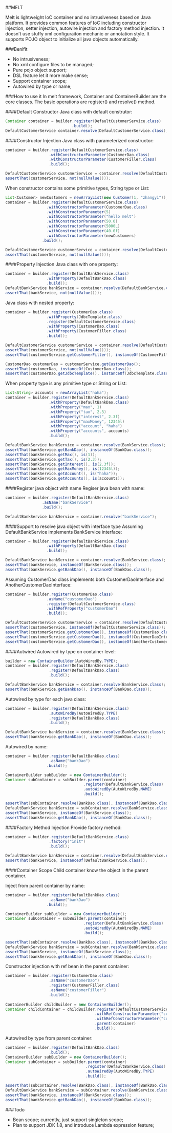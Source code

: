 ##MELT

Melt is lightweight IoC container and no intrusiveness based on Java platform. It provides common features of IoC including constructor injection, setter injection, autowire injection and factory method injection. It doesn't use stuffy xml configuraiton mechanic or annotation style. It supports POJO object to initialize all java objects automatically.

###Benifit
* No intrusiveness;
* No xml configure files to be managed;
* Pure pojo object support;
* DSL feature let it more make sense;
* Support container scope;
* Autowired by type or name;

###How to use it
In melt framework, Container and ContainerBuilder are the core classes. The basic operations are register() and resolve() method. 

####Default Constructor
Java class with default construtor:
```java
Container container = builder.register(DefaultCustomerService.class)
                             .build();
DefaultCustomerService container.resolve(DefaultCustomerService.class);
```              

####Constructor Injection
Java class with parameterized constructor:
```java
container = builder.register(DefaultCustomerService.class)
                   .withConstructorParameter(CustomerDao.class)
                   .withConstructorParameter(CustomerFiller.class)
                   .build();

DefaultCustomerService customerService = container.resolve(DefaultCustomerService.class);
assertThat(customerService, not(nullValue()));
```

When constructor contains some primitive types, String type or List:
```java
List<Customer> newCustomers = newArrayList(new Customer(1, "zhangyi"));
container = builder.register(DefaultCustomerService.class)
                  .withConstructorParameter(CustomerDao.class)
                  .withConstructorParameter(5)
                  .withConstructorParameter("hello melt")
                  .withConstructorParameter(50.0)
                  .withConstructorParameter(5000L)
                  .withConstructorParameter(40.0f)
                  .withConstructorParameter(newCustomers)
                .build();

DefaultCustomerService customerService = container.resolve(DefaultCustomerService.class);
assertThat(customerService, not(nullValue()));
```

####Property Injection
Java class with one property:
```java
container = builder.register(DefaultBankService.class)
                  .withProperty(DefaultBankDao.class)
                  .build();
DefaultBankService bankService = container.resolve(DefaultBankService.class);
assertThat(bankService, not(nullValue()));
```

Java class with nested property:
```java
container = builder.register(CustomerDao.class)
                  .withProperty(JdbcTemplate.class)
                  .register(DefaultCustomerService.class)
                  .withProperty(CustomerDao.class)
                  .withProperty(CustomerFiller.class)
                  .build();

DefaultCustomerService customerService = container.resolve(DefaultCustomerService.class);
assertThat(customerService, not(nullValue()));
assertThat(customerService.getCustomerFiller(), instanceOf(CustomerFiller.class));

CustomerDao customerDao = customerService.getCustomerDao();
assertThat(customerDao, instanceOf(CustomerDao.class));
assertThat(customerDao.getJdbcTemplate(), instanceOf(JdbcTemplate.class));
```

When property type is any primitive type or String or List:
```java
List<String> accounts = newArrayList("haha");
container = builder.register(DefaultBankService.class)
                   .withProperty(DefaultBankDao.class)
                   .withProperty("max", 1)
                   .withProperty("tax", 2.3)
                   .withProperty("interest", 2.3f)
                   .withProperty("maxMoney", 12345l)
                   .withProperty("account", "haha")
                   .withProperty("accounts", accounts)
                   .build();

DefaultBankService bankService = container.resolve(BankService.class);
assertThat(bankService.getBankDao(), instanceOf(BankDao.class));
assertThat(bankService.getMax(), is(1));
assertThat(bankService.getTax(), is(2.3));
assertThat(bankService.getInterest(), is(2.3f));
assertThat(bankService.getMaxMoney(), is(12345l));
assertThat(bankService.getAccount(), is("haha"));
assertThat(bankService.getAccounts(), is(accounts));
```

####Register java object with name
Regiser java bean with name:
```java
container = builder.register(DefaultBankService.class)
                .asName("bankService")
                .build();

DefaultBankService bankService = container.resolve("bankService");
```

####Support to resolve java object with interface type
Assuming DefaultBankService implements BankService interface:
```java
container = builder.register(DefaultBankService.class)
                  .withProperty(DefaultBankDao.class)
                  .build();

DefaultBankService bankService = container.resolve(BankService.class);
assertThat(bankService, instanceOf(BankService.class));
assertThat(bankService.getBankDao(), instanceOf(BankDao.class));
```        

Assuming CustomerDao class implements both CustomerDaoInterface and AnotherCustomerDaoInterface:
```java
container = builder.register(CustomerDao.class)
                  .asName("customerDao")
                  .register(DefaultCustomerService.class)
                  .withRefProperty("customerDao")
                  .build();

DefaultCustomerService customerService = container.resolve(DefaultCustomerService.class);
assertThat(customerService, instanceOf(DefaultCustomerService.class));
assertThat(customerService.getCustomerDao(), instanceOf(CustomerDao.class));
assertThat(customerService.getCustomerDao(), instanceOf(CustomerDaoInterface.class));
assertThat(customerService.getCustomerDao(), instanceOf(AnotherCustomerDaoInterface.class));
```

####Autwired
Autowired by type on container level:
```java
builder = new ContainerBuilder(AutoWiredBy.TYPE);
container = builder.register(DefaultBankService.class)
                   .register(DefaultBankDao.class)
                   .build();

DefaultBankService bankService = container.resolve(BankService.class);
assertThat(bankService.getBankDao(), instanceOf(BankDao.class));     
```

Autowired by type for each java class:
```java
container = builder.register(DefaultBankService.class)
                   .autoWiredBy(AutoWiredBy.TYPE)
                   .register(DefaultBankDao.class)
                   .build();

DefaultBankService bankService = container.resolve(BankService.class);
assertThat(bankService.getBankDao(), instanceOf(BankDao.class));
```

Autowired by name:
```java
container = builder.register(DefaultBankDao.class)
                   .asName("bankDao")
                  .build();

ContainerBuilder subBuilder = new ContainerBuilder();
Container subContainer = subBuilder.parent(container)
                                  .register(DefaultBankService.class)
                                  .autoWiredBy(AutoWiredBy.NAME)
                                  .build();

assertThat(subContainer.resolve(BankDao.class), instanceOf(BankDao.class));
DefaultBankService bankService = subContainer.resolve(BankService.class);
assertThat(bankService, instanceOf(BankService.class));
assertThat(bankService.getBankDao(), instanceOf(BankDao.class));
```

####Factory Method Injection
Provide factory method:
```java
container = builder.register(DefaultBankService.class)
                   .factory("init")
                   .build();

DefaultBankService bankService = container.resolve(DefaultBankService.class);
assertThat(bankService, instanceOf(DefaultBankService.class));
```

####Container Scope
Child container know the object in the parent container.

Inject from parent container by name:
```java
container = builder.register(DefaultBankDao.class)
                   .asName("bankDao")
                  .build();

ContainerBuilder subBuilder = new ContainerBuilder();
Container subContainer = subBuilder.parent(container)
                                  .register(DefaultBankService.class)
                                  .autoWiredBy(AutoWiredBy.NAME)
                                  .build();

assertThat(subContainer.resolve(BankDao.class), instanceOf(BankDao.class));
DefaultBankService bankService = subContainer.resolve(BankService.class);
assertThat(bankService, instanceOf(BankService.class));
assertThat(bankService.getBankDao(), instanceOf(BankDao.class));
```

Constructor injection with ref bean in the parent container:
```java
container = builder.register(CustomerDao.class)                                 
                   .asName("customerDao")                                                  
                   .register(CustomerFiller.class)                                         
                   .asName("customerFiller")                                               
                   .build();                                                               
                                                                                
ContainerBuilder childBuilder = new ContainerBuilder();                         
Container childContainer = childBuilder.register(DefaultCustomerService.class)  
                                       .withRefConstructorParameter("customerDao")                             
                                       .withRefConstructorParameter("customerFiller")                          
                                       .parent(container)                                                      
                                       .build();                                                               
````

Autowired by type from parent container:
```java
container = builder.register(DefaultBankDao.class)                          
                   .build();                                                           
ContainerBuilder subBuilder = new ContainerBuilder();                       
Container subContainer = subBuilder.parent(container)                       
                                   .register(DefaultBankService.class)                                 
                                   .autoWiredBy(AutoWiredBy.TYPE)                                      
                                   .build();                                                           

assertThat(subContainer.resolve(BankDao.class), instanceOf(BankDao.class)); 
DefaultBankService bankService = subContainer.resolve(BankService.class);   
assertThat(bankService, instanceOf(BankService.class));                     
assertThat(bankService.getBankDao(), instanceOf(BankDao.class));            
```

###Todo
* Bean scope; currently, just support singleton scope;
* Plan to support JDK 1.8, and introduce Lambda expression feature;